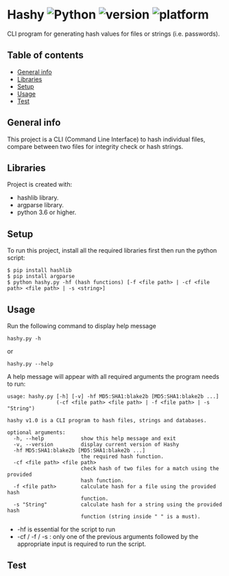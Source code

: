 # Hashy  ![Python](https://img.shields.io/badge/-Python-black?style=flat&logo=Python) ![version](https://img.shields.io/badge/version-v1.0-blueviolet) ![platform](https://img.shields.io/badge/platform-windows%20%7C%20macos%20%7C%20linux-green)

CLI program for generating hash values for files or strings (i.e. passwords).

## Table of contents
* [General info](#general-info)
* [Libraries](#libraries)
* [Setup](#setup)
* [Usage](#usage)
* [Test](#test)

## General info
This project is a CLI (Command Line Interface) to hash individual files, compare between two files for integrity check or hash strings.

## Libraries
Project is created with:
* hashlib library.
* argparse library.
* python 3.6 or higher.

## Setup
To run this project, install all the required libraries first then run the python script:

```
$ pip install hashlib
$ pip install argparse
$ python hashy.py -hf (hash functions) [-f <file path> | -cf <file path> <file path> | -s <string>]
```

## Usage
Run the following command to display help message
```
hashy.py -h
```
or
```
hashy.py --help
```
A help message will appear with all required arguments the program needs to run:
```
usage: hashy.py [-h] [-v] -hf MD5:SHA1:blake2b [MD5:SHA1:blake2b ...]       
                (-cf <file path> <file path> | -f <file path> | -s "String")

hashy v1.0 is a CLI program to hash files, strings and databases.

optional arguments:
  -h, --help            show this help message and exit
  -v, --version         display current version of Hashy
  -hf MD5:SHA1:blake2b [MD5:SHA1:blake2b ...]
                        the required hash function.
  -cf <file path> <file path>
                        check hash of two files for a match using the provided
                        hash function.
  -f <file path>        calculate hash for a file using the provided hash
                        function.
  -s "String"           calculate hash for a string using the provided hash
                        function (string inside " " is a must).
```
* -hf is essential for the script to run
* -cf / -f / -s :
only one of the previous arguments followed by the appropriate input is required to run the script.

## Test



